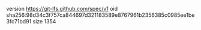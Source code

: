 version https://git-lfs.github.com/spec/v1
oid sha256:98d34c3f757ca844697d321183589e8767961b2356385c0985ee1be3fc71bd91
size 1354
